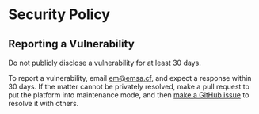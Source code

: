 # Security Policy

## Reporting a Vulnerability

Do not publicly disclose a vulnerability for at least 30 days.

To report a vulnerability, email [em@emsa.cf](mailto:em@emsa.cf), and expect a response within 30 days.
If the matter cannot be privately resolved, make a pull request to put the platform into maintenance mode, and then [make a GitHub issue](https://github.com/MadeByEmil/deck/issues/new/choose) to resolve it with others.
